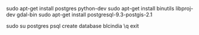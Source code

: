 sudo apt-get install postgres python-dev
sudo apt-get install binutils libproj-dev gdal-bin
sudo apt-get install postgresql-9.3-postgis-2.1

sudo su postgres
psql
create database blcindia
\q
exit


